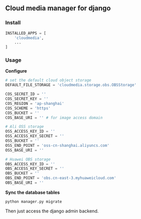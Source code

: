 ## Cloud media manager for django

### Install

```py
INSTALLED_APPS = [
    'cloudmedia',
    ...
]
```


### Usage

**Configure**

```python
# set the default cloud object storage
DEFAULT_FILE_STORAGE = 'cloudmedia.storage.obs.OBSStorage'

COS_SECRET_ID = ''
COS_SECRET_KEY = ''
COS_REGION = 'ap-shanghai'
COS_SCHEME = 'https'
COS_BUCKET = ''
COS_BASE_URI = '' # for image access domain

# Ali OSS storage
OSS_ACCESS_KEY_ID = ''
OSS_ACCESS_KEY_SECRET = ''
OSS_BUCKET = ''
OSS_END_POINT = 'oss-cn-shanghai.aliyuncs.com'
OSS_BASE_URI = ''

# Huawei OBS storage
OBS_ACCESS_KEY_ID = ''
OBS_ACCESS_KEY_SECRET = ''
OBS_BUCKET = ''
OBS_END_POINT = 'obs.cn-east-3.myhuaweicloud.com'
OBS_BASE_URI = ''
```

**Sync the database tables**

```shell
python manager.py migrate
```

Then just access the django admin backend.